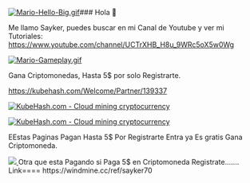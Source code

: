 [![Mario-Hello-Big.gif](https://i.postimg.cc/8cYnbhmc/Mario-Hello-Big.gif)](https://postimg.cc/Zvrcbvgz)### Hola 👋 

Me llamo Sayker, puedes buscar en mi Canal de Youtube y ver mi Tutoriales: https://www.youtube.com/channel/UCTrXHB_H8u_9WRc5oX5w0Wg
                                                                           



[![Mario-Gameplay.gif](https://i.postimg.cc/ydPPLFsB/Mario-Gameplay.gif)](https://postimg.cc/mzPCD1P6)


Gana Criptomonedas, Hasta 5$ por solo Registrarte.

https://kubehash.com/Welcome/Partner/139337


<a href="https://kubehash.com/Welcome/Partner/139337" target="_blank"  title="KubeHash.com - Cloud mining cryptocurrency"><img src="https://kubehash.com/aff/468.gif" alt="KubeHash.com - Cloud mining cryptocurrency"></a>



<a href="https://kubehash.com/Welcome/Partner/139337" target="_blank"  title="KubeHash.com - Cloud mining cryptocurrency"><img src="https://kubehash.com/aff/728.gif" alt="KubeHash.com - Cloud mining cryptocurrency"></a>



EEstas Paginas Pagan Hasta 5$ Por Registrarte Entra ya Es gratis Gana Criptomoneda.


<a href="https://mikron.biz/?ref=sayker70"> 
<img src="https://mikron.biz/images/promo/MI-728.gif"/> 
</a>
Otra que esta Pagando si Paga 5$ en Criptomoneda Registrate.......
Link====  https://windmine.cc/ref/sayker70
